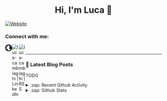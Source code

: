 <!--
**lccambiaghi/lccambiaghi** is a ✨ _special_ ✨ repository because its `README.md` (this file) appears on your GitHub profile.

Here are some ideas to get you started:

- 🔭 I’m currently working on ...
- 🌱 I’m currently learning ...
- 👯 I’m looking to collaborate on ...
- 🤔 I’m looking for help with ...
- 💬 Ask me about ...
- 📫 How to reach me: ...
- 😄 Pronouns: ...
- ⚡ Fun fact: ...
-->

<h1 align="center">Hi, I'm Luca 👋</h1>

[![Website](https://img.shields.io/website?label=lucacambiaghi.com&style=flat&url=https%3A%2F%2Flucacambiaghi.com)](https://lucacambiaghi.com)

### Connect with me:

[<img align="left" alt="https://lucacambiaghi.com" width="22px" src="https://raw.githubusercontent.com/iconic/open-iconic/master/svg/globe.svg" />][website]
[<img align="left" alt="luca-cambiaghi | LinkedIn" width="22px" src="https://cdn.jsdelivr.net/npm/simple-icons@v3/icons/linkedin.svg" />][linkedin]
[<img align="left" alt="luca-cambiaghi | RSS" width="22px" src="https://cdn.jsdelivr.net/npm/simple-icons@v3/icons/rss.svg" />][rss]
<br />

---

### 📕 Latest Blog Posts
TODO

<details>
  <summary>:zap: Recent Github Activity</summary>
  
TODO
  
</details>

<details>
  <summary>:zap: Github Stats</summary>

<p>&nbsp;<img align="center" src="https://github-readme-stats.vercel.app/api?username=lccambiaghi&show_icons=true" alt="lccambiaghi" /></p>

</details>

[website]: https://luca.cambiaghi.me
[linkedin]: https://linkedin.com/in/luca.cambiaghi
[rss]: https://luca.cambiaghi.me/feed.xml
